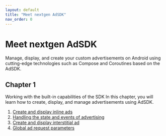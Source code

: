 ```yaml
---
layout: default
title: "Meet nextgen AdSDK"
nav_order: 0
---
```


# Meet nextgen AdSDK
Manage, display, and create your custom advertisements on Android using cutting-edge technologies such as Compose and Coroutines based on the AdSDK.

## Chapter 1
Working with the built-in capabilities of the SDK
In this chapter, you will learn how to create, display, and manage advertisements using AdSDK.

1. [Create and display inline ads](https://vm-mobile-sdk.github.io/nextgen-adsdk-android-release/4.4.0/create-and-display-inline-ads.html)
2. [Handling the state and events of advertising](https://vm-mobile-sdk.github.io/nextgen-adsdk-android-release/4.4.0/handling-the-state-and-events-of-advertising.html)
3. [Create and display interstitial ad](https://vm-mobile-sdk.github.io/nextgen-adsdk-android-release/4.4.0/create-and-display-interstitial-ad-section.html)
4. [Global ad request parameters](https://vm-mobile-sdk.github.io/nextgen-adsdk-android-release/4.4.0/global-adRequest-parameters.html)
